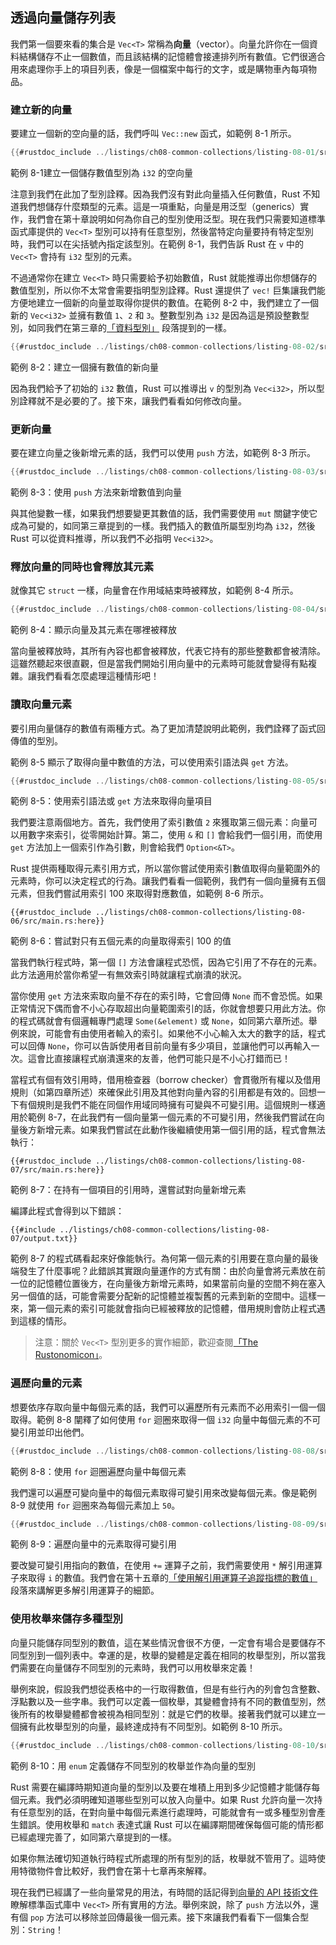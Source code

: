 ## 透過向量儲存列表

我們第一個要來看的集合是 `Vec<T>` 常稱為**向量**（vector）。向量允許你在一個資料結構儲存不止一個數值，而且該結構的記憶體會接連排列所有數值。它們很適合用來處理你手上的項目列表，像是一個檔案中每行的文字，或是購物車內每項物品。

### 建立新的向量

要建立一個新的空向量的話，我們呼叫 `Vec::new` 函式，如範例 8-1 所示。

```rust
{{#rustdoc_include ../listings/ch08-common-collections/listing-08-01/src/main.rs:here}}
```

<span class="caption">範例 8-1建立一個儲存數值型別為 `i32` 的空向量</span>

注意到我們在此加了型別詮釋。因為我們沒有對此向量插入任何數值，Rust 不知道我們想儲存什麼類型的元素。這是一項重點，向量是用泛型（generics）實作，我們會在第十章說明如何為你自己的型別使用泛型。現在我們只需要知道標準函式庫提供的 `Vec<T>` 型別可以持有任意型別，然後當特定向量要持有特定型別時，我們可以在尖括號內指定該型別。在範例 8-1，我們告訴 Rust 在 `v` 中的 `Vec<T>` 會持有 `i32` 型別的元素。

不過通常你在建立 `Vec<T>` 時只需要給予初始數值，Rust 就能推導出你想儲存的數值型別，所以你不太常會需要指明型別詮釋。Rust 還提供了 `vec!` 巨集讓我們能方便地建立一個新的向量並取得你提供的數值。在範例 8-2 中，我們建立了一個新的 `Vec<i32>` 並擁有數值 `1`、`2` 和 `3`。整數型別為 `i32` 是因為這是預設整數型別，如同我們在第三章的[「資料型別」][data-types]<!-- ignore --> 段落提到的一樣。

```rust
{{#rustdoc_include ../listings/ch08-common-collections/listing-08-02/src/main.rs:here}}
```

<span class="caption">範例 8-2：建立一個擁有數值的新向量</span>

因為我們給予了初始的 `i32` 數值，Rust 可以推導出 `v` 的型別為 `Vec<i32>`，所以型別詮釋就不是必要的了。接下來，讓我們看看如何修改向量。

### 更新向量

要在建立向量之後新增元素的話，我們可以使用 `push` 方法，如範例 8-3 所示。

```rust
{{#rustdoc_include ../listings/ch08-common-collections/listing-08-03/src/main.rs:here}}
```

<span class="caption">範例 8-3：使用 `push` 方法來新增數值到向量</span>

與其他變數一樣，如果我們想要變更其數值的話，我們需要使用 `mut` 關鍵字使它成為可變的，如同第三章提到的一樣。我們插入的數值所屬型別均為 `i32`，然後 Rust 可以從資料推導，所以我們不必指明 `Vec<i32>`。

### 釋放向量的同時也會釋放其元素

就像其它 `struct` 一樣，向量會在作用域結束時被釋放，如範例 8-4 所示。

```rust
{{#rustdoc_include ../listings/ch08-common-collections/listing-08-04/src/main.rs:here}}
```

<span class="caption">範例 8-4：顯示向量及其元素在哪裡被釋放</span>

當向量被釋放時，其所有內容也都會被釋放，代表它持有的那些整數都會被清除。這雖然聽起來很直觀，但是當我們開始引用向量中的元素時可能就會變得有點複雜。讓我們看看怎麼處理這種情形吧！

### 讀取向量元素

要引用向量儲存的數值有兩種方式。為了更加清楚說明此範例，我們詮釋了函式回傳值的型別。

範例 8-5 顯示了取得向量中數值的方法，可以使用索引語法與 `get` 方法。

```rust
{{#rustdoc_include ../listings/ch08-common-collections/listing-08-05/src/main.rs:here}}
```

<span class="caption">範例 8-5：使用索引語法或 `get` 方法來取得向量項目</span>

我們要注意兩個地方。首先，我們使用了索引數值 `2` 來獲取第三個元素：向量可以用數字來索引，從零開始計算。第二，使用 `&` 和 `[]` 會給我們一個引用，而使用 `get` 方法加上一個索引作為引數，則會給我們 `Option<&T>`。

Rust 提供兩種取得元素引用方式，所以當你嘗試使用索引數值取得向量範圍外的元素時，你可以決定程式的行為。讓我們看看一個範例，我們有一個向量擁有五個元素，但我們嘗試用索引 100 來取得對應數值，如範例 8-6 所示。

```rust,should_panic,panics
{{#rustdoc_include ../listings/ch08-common-collections/listing-08-06/src/main.rs:here}}
```

<span class="caption">範例 8-6：嘗試對只有五個元素的向量取得索引 100 的值</span>

當我們執行程式時，第一個 `[]` 方法會讓程式恐慌，因為它引用了不存在的元素。此方法適用於當你希望一有無效索引時就讓程式崩潰的狀況。

當你使用 `get` 方法來索取向量不存在的索引時，它會回傳 `None` 而不會恐慌。如果正常情況下偶而會不小心存取超出向量範圍索引的話，你就會想要只用此方法。你的程式碼就會有個邏輯專門處理 `Some(&element)` 或 `None`，如同第六章所述。舉例來說，可能會有由使用者輸入的索引。如果他不小心輸入太大的數字的話，程式可以回傳 `None`，你可以告訴使用者目前向量有多少項目，並讓他們可以再輸入一次。這會比直接讓程式崩潰還來的友善，他們可能只是不小心打錯而已！

當程式有個有效引用時，借用檢查器（borrow checker）會貫徹所有權以及借用規則（如第四章所述）來確保此引用及其他對向量內容的引用都是有效的。回想一下有個規則是我們不能在同個作用域同時擁有可變與不可變引用。這個規則一樣適用於範例 8-7，在此我們有一個向量第一個元素的不可變引用，然後我們嘗試在向量後方新增元素。如果我們嘗試在此動作後繼續使用第一個引用的話，程式會無法執行：

```rust,ignore,does_not_compile
{{#rustdoc_include ../listings/ch08-common-collections/listing-08-07/src/main.rs:here}}
```

<span class="caption">範例 8-7：在持有一個項目的引用時，還嘗試對向量新增元素</span>

編譯此程式會得到以下錯誤：

```console
{{#include ../listings/ch08-common-collections/listing-08-07/output.txt}}
```

範例 8-7 的程式碼看起來好像能執行。為何第一個元素的引用要在意向量的最後端發生了什麼事呢？此錯誤其實跟向量運作的方式有關：由於向量會將元素放在前一位的記憶體位置後方，在向量後方新增元素時，如果當前向量的空間不夠在塞入另一個值的話，可能會需要分配新的記憶體並複製舊的元素到新的空間中。這樣一來，第一個元素的索引可能就會指向已經被釋放的記憶體，借用規則會防止程式遇到這樣的情形。

> 注意：關於 `Vec<T>` 型別更多的實作細節，歡迎查閱[「The Rustonomicon」][nomicon]。

### 遍歷向量的元素

想要依序存取向量中每個元素的話，我們可以遍歷所有元素而不必用索引一個一個取得。範例 8-8 闡釋了如何使用 `for` 迴圈來取得一個 `i32` 向量中每個元素的不可變引用並印出他們。

```rust
{{#rustdoc_include ../listings/ch08-common-collections/listing-08-08/src/main.rs:here}}
```

<span class="caption">範例 8-8：使用 `for` 迴圈遍歷向量中每個元素</span>

我們還可以遍歷可變向量中的每個元素取得可變引用來改變每個元素。像是範例 8-9 就使用 `for` 迴圈來為每個元素加上 `50`。

```rust
{{#rustdoc_include ../listings/ch08-common-collections/listing-08-09/src/main.rs:here}}
```

<span class="caption">範例 8-9：遍歷向量中的元素取得可變引用</span>

要改變可變引用指向的數值，在使用 `+=` 運算子之前，我們需要使用 `*` 解引用運算子來取得 `i` 的數值。我們會在第十五章的[「使用解引用運算子追蹤指標的數值」][deref]<!-- ignore -->段落來講解更多解引用運算子的細節。

### 使用枚舉來儲存多種型別

向量只能儲存同型別的數值，這在某些情況會很不方便，一定會有場合是要儲存不同型別到一個列表中。幸運的是，枚舉的變體是定義在相同的枚舉型別，所以當我們需要在向量儲存不同型別的元素時，我們可以用枚舉來定義！

舉例來說，假設我們想從表格中的一行取得數值，但是有些行內的列會包含整數、浮點數以及一些字串。我們可以定義一個枚舉，其變體會持有不同的數值型別，然後所有的枚舉變體都會被視為相同型別：就是它們的枚舉。接著我們就可以建立一個擁有此枚舉型別的向量，最終達成持有不同型別。如範例 8-10 所示。

```rust
{{#rustdoc_include ../listings/ch08-common-collections/listing-08-10/src/main.rs:here}}
```

<span class="caption">範例 8-10：用 `enum` 定義儲存不同型別的枚舉並作為向量的型別</span>

Rust 需要在編譯時期知道向量的型別以及要在堆積上用到多少記憶體才能儲存每個元素。我們必須明確知道哪些型別可以放入向量中。如果 Rust 允許向量一次持有任意型別的話，在對向量中每個元素進行處理時，可能就會有一或多種型別會產生錯誤。使用枚舉和 `match` 表達式讓 Rust 可以在編譯期間確保每個可能的情形都已經處理完善了，如同第六章提到的一樣。

如果你無法確切知道執行時程式所處理的所有型別的話，枚舉就不管用了。這時使用特徵物件會比較好，我們會在第十七章再來解釋。

現在我們已經講了一些向量常見的用法，有時間的話記得到[向量的 API 技術文件][vec-api]<!-- ignore -->瞭解標準函式庫中 `Vec<T>` 所有實用的方法。舉例來說，除了 `push` 方法以外，還有個 `pop` 方法可以移除並回傳最後一個元素。接下來讓我們看看下一個集合型別：`String`！

[data-types]: ch03-02-data-types.html#data-types
[nomicon]: https://doc.rust-lang.org/nomicon/vec/vec.html
[vec-api]: https://doc.rust-lang.org/std/vec/struct.Vec.html
[deref]: ch15-02-deref.html#使用解引用運算子追蹤指標的數值
